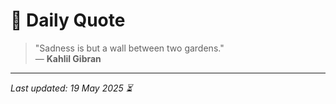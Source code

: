 # 📜 Daily Quote

> "Sadness is but a wall between two gardens."  
> — **Kahlil Gibran**

---

_Last updated: 19 May 2025 ⏳_

